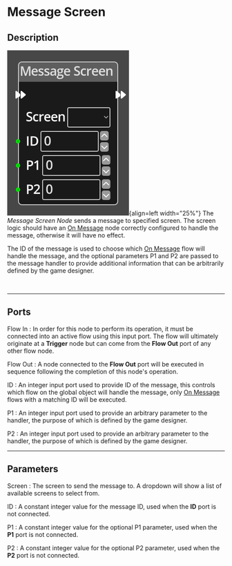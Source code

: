 
# Message Screen

## Description

![Message Screen Node](../../assets/nodes/message_screen.png){align=left width="25%"}
The *Message Screen Node* sends a message to specified screen. The screen logic should 
have an [On Message](./on_message.md) node correctly configured to handle the message, 
otherwise it will have no effect.

The ID of the message is used to choose which [On Message](./on_message.md)
flow will handle the message, and the optional parameters P1 and P2 are passed
to the message handler to provide additional information that can be arbitrarily
defined by the game designer.

<br style="clear:left"/>
  
-------

## Ports

Flow In
: In order for this node to perform its operation, it must be connected into an
  active flow using this input port. The flow will ultimately originate at a
  __Trigger__ node but can come from the __Flow Out__ port of any other flow
  node.

Flow Out
: A node connected to the __Flow Out__ port will be executed in sequence
  following the completion of this node's operation.

ID 
: An integer input port used to provide ID of the message, this controls which
  flow on the global object will handle the message, only [On Message](./on_message.md)
  flows with a matching ID will be executed.

P1 
: An integer input port used to provide an arbitrary parameter to the handler, the
  purpose of which is defined by the game designer.

P2 
: An integer input port used to provide an arbitrary parameter to the handler, the
  purpose of which is defined by the game designer.

-------

## Parameters

Screen
: The screen to send the message to. A dropdown will show a list of available
  screens to select from.

ID 
: A constant integer value for the message ID, used when the __ID__ port is not
  connected.

P1 
: A constant integer value for the optional P1 parameter, used when the __P1__ 
  port is not connected.

P2 
: A constant integer value for the optional P2 parameter, used when the __P2__ 
  port is not connected.



